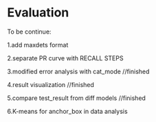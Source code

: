 # Evaluation
To be continue:

1.add maxdets format

2.separate PR curve with RECALL STEPS

3.modified error analysis with cat_mode  //finished

4.result visualization                   //finished

5.compare test_result from diff models   //finished

6.K-means for anchor_box in data analysis